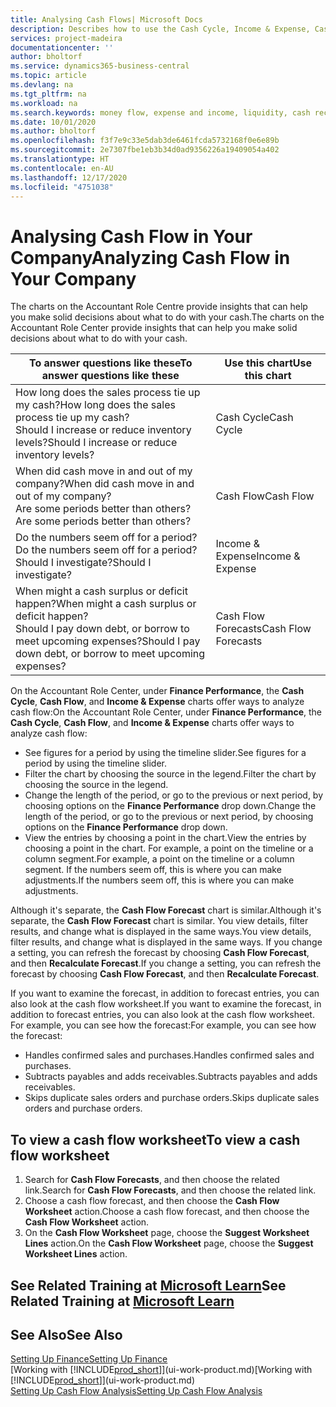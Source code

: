 ```yaml
---
title: Analysing Cash Flows| Microsoft Docs
description: Describes how to use the Cash Cycle, Income & Expense, Cash Flow, and Cash Flow Forecast charts to analyze the past and future flow of money in and out of your company.
services: project-madeira
documentationcenter: ''
author: bholtorf
ms.service: dynamics365-business-central
ms.topic: article
ms.devlang: na
ms.tgt_pltfrm: na
ms.workload: na
ms.search.keywords: money flow, expense and income, liquidity, cash receipts minus cash payments, Cartera
ms.date: 10/01/2020
ms.author: bholtorf
ms.openlocfilehash: f3f7e9c33e5dab3de6461fcda5732168f0e6e89b
ms.sourcegitcommit: 2e7307fbe1eb3b34d0ad9356226a19409054a402
ms.translationtype: HT
ms.contentlocale: en-AU
ms.lasthandoff: 12/17/2020
ms.locfileid: "4751038"
---
```

# <a name="analyzing-cash-flow-in-your-company"></a><span data-ttu-id="96c83-103">Analysing Cash Flow in Your Company</span><span class="sxs-lookup"><span data-stu-id="96c83-103">Analyzing Cash Flow in Your Company</span></span>
<span data-ttu-id="96c83-104">The charts on the Accountant Role Centre provide insights that can help you make solid decisions about what to do with your cash.</span><span class="sxs-lookup"><span data-stu-id="96c83-104">The charts on the Accountant Role Center provide insights that can help you make solid decisions about what to do with your cash.</span></span>  

| <span data-ttu-id="96c83-105">To answer questions like these</span><span class="sxs-lookup"><span data-stu-id="96c83-105">To answer questions like these</span></span> | <span data-ttu-id="96c83-106">Use this chart</span><span class="sxs-lookup"><span data-stu-id="96c83-106">Use this chart</span></span> |
| --- | --- |
| <span data-ttu-id="96c83-107">How long does the sales process tie up my cash?</span><span class="sxs-lookup"><span data-stu-id="96c83-107">How long does the sales process tie up my cash?</span></span></br> <span data-ttu-id="96c83-108">Should I increase or reduce inventory levels?</span><span class="sxs-lookup"><span data-stu-id="96c83-108">Should I increase or reduce inventory levels?</span></span> |<span data-ttu-id="96c83-109">Cash Cycle</span><span class="sxs-lookup"><span data-stu-id="96c83-109">Cash Cycle</span></span> |
| <span data-ttu-id="96c83-110">When did cash move in and out of my company?</span><span class="sxs-lookup"><span data-stu-id="96c83-110">When did cash move in and out of my company?</span></span></br> <span data-ttu-id="96c83-111">Are some periods better than others?</span><span class="sxs-lookup"><span data-stu-id="96c83-111">Are some periods better than others?</span></span> |<span data-ttu-id="96c83-112">Cash Flow</span><span class="sxs-lookup"><span data-stu-id="96c83-112">Cash Flow</span></span> |
| <span data-ttu-id="96c83-113">Do the numbers seem off for a period?</span><span class="sxs-lookup"><span data-stu-id="96c83-113">Do the numbers seem off for a period?</span></span></br> <span data-ttu-id="96c83-114">Should I investigate?</span><span class="sxs-lookup"><span data-stu-id="96c83-114">Should I investigate?</span></span> |<span data-ttu-id="96c83-115">Income & Expense</span><span class="sxs-lookup"><span data-stu-id="96c83-115">Income & Expense</span></span> |
| <span data-ttu-id="96c83-116">When might a cash surplus or deficit happen?</span><span class="sxs-lookup"><span data-stu-id="96c83-116">When might a cash surplus or deficit happen?</span></span></br> <span data-ttu-id="96c83-117">Should I pay down debt, or borrow to meet upcoming expenses?</span><span class="sxs-lookup"><span data-stu-id="96c83-117">Should I pay down debt, or borrow to meet upcoming expenses?</span></span> |<span data-ttu-id="96c83-118">Cash Flow Forecasts</span><span class="sxs-lookup"><span data-stu-id="96c83-118">Cash Flow Forecasts</span></span> |

<span data-ttu-id="96c83-119">On the Accountant Role Center, under **Finance Performance**, the **Cash Cycle**, **Cash Flow**, and **Income & Expense** charts offer ways to analyze cash flow:</span><span class="sxs-lookup"><span data-stu-id="96c83-119">On the Accountant Role Center, under **Finance Performance**, the **Cash Cycle**, **Cash Flow**, and **Income & Expense** charts offer ways to analyze cash flow:</span></span>  

* <span data-ttu-id="96c83-120">See figures for a period by using the timeline slider.</span><span class="sxs-lookup"><span data-stu-id="96c83-120">See figures for a period by using the timeline slider.</span></span>  
* <span data-ttu-id="96c83-121">Filter the chart by choosing the source in the legend.</span><span class="sxs-lookup"><span data-stu-id="96c83-121">Filter the chart by choosing the source in the legend.</span></span>  
* <span data-ttu-id="96c83-122">Change the length of the period, or go to the previous or next period, by choosing options on the **Finance Performance** drop down.</span><span class="sxs-lookup"><span data-stu-id="96c83-122">Change the length of the period, or go to the previous or next period, by choosing options on the **Finance Performance** drop down.</span></span>  
* <span data-ttu-id="96c83-123">View the entries by choosing a point in the chart.</span><span class="sxs-lookup"><span data-stu-id="96c83-123">View the entries by choosing a point in the chart.</span></span> <span data-ttu-id="96c83-124">For example, a point on the timeline or a column segment.</span><span class="sxs-lookup"><span data-stu-id="96c83-124">For example, a point on the timeline or a column segment.</span></span> <span data-ttu-id="96c83-125">If the numbers seem off, this is where you can make adjustments.</span><span class="sxs-lookup"><span data-stu-id="96c83-125">If the numbers seem off, this is where you can make adjustments.</span></span>  

<span data-ttu-id="96c83-126">Although it's separate, the **Cash Flow Forecast** chart is similar.</span><span class="sxs-lookup"><span data-stu-id="96c83-126">Although it's separate, the **Cash Flow Forecast** chart is similar.</span></span> <span data-ttu-id="96c83-127">You view details, filter results, and change what is displayed in the same ways.</span><span class="sxs-lookup"><span data-stu-id="96c83-127">You view details, filter results, and change what is displayed in the same ways.</span></span> <span data-ttu-id="96c83-128">If you change a setting, you can refresh the forecast by choosing **Cash Flow Forecast**, and then **Recalculate Forecast**.</span><span class="sxs-lookup"><span data-stu-id="96c83-128">If you change a setting, you can refresh the forecast by choosing **Cash Flow Forecast**, and then **Recalculate Forecast**.</span></span>

<span data-ttu-id="96c83-129">If you want to examine the forecast, in addition to forecast entries, you can also look at the cash flow worksheet.</span><span class="sxs-lookup"><span data-stu-id="96c83-129">If you want to examine the forecast, in addition to forecast entries, you can also look at the cash flow worksheet.</span></span> <span data-ttu-id="96c83-130">For example, you can see how the forecast:</span><span class="sxs-lookup"><span data-stu-id="96c83-130">For example, you can see how the forecast:</span></span>

* <span data-ttu-id="96c83-131">Handles confirmed sales and purchases.</span><span class="sxs-lookup"><span data-stu-id="96c83-131">Handles confirmed sales and purchases.</span></span>  
* <span data-ttu-id="96c83-132">Subtracts payables and adds receivables.</span><span class="sxs-lookup"><span data-stu-id="96c83-132">Subtracts payables and adds receivables.</span></span>  
* <span data-ttu-id="96c83-133">Skips duplicate sales orders and purchase orders.</span><span class="sxs-lookup"><span data-stu-id="96c83-133">Skips duplicate sales orders and purchase orders.</span></span>  

## <a name="to-view-a-cash-flow-worksheet"></a><span data-ttu-id="96c83-134">To view a cash flow worksheet</span><span class="sxs-lookup"><span data-stu-id="96c83-134">To view a cash flow worksheet</span></span>
1. <span data-ttu-id="96c83-135">Search for **Cash Flow Forecasts**, and then choose the related link.</span><span class="sxs-lookup"><span data-stu-id="96c83-135">Search for **Cash Flow Forecasts**, and then choose the related link.</span></span>  
2. <span data-ttu-id="96c83-136">Choose a cash flow forecast, and then choose the **Cash Flow Worksheet** action.</span><span class="sxs-lookup"><span data-stu-id="96c83-136">Choose a cash flow forecast, and then choose the **Cash Flow Worksheet** action.</span></span>  
3. <span data-ttu-id="96c83-137">On the **Cash Flow Worksheet** page, choose the **Suggest Worksheet Lines** action.</span><span class="sxs-lookup"><span data-stu-id="96c83-137">On the **Cash Flow Worksheet** page, choose the **Suggest Worksheet Lines** action.</span></span>  

## <a name="see-related-training-at-microsoft-learn"></a><span data-ttu-id="96c83-138">See Related Training at [Microsoft Learn](/learn/modules/forecast-cash-flow-dynamics-365-business-central/index)</span><span class="sxs-lookup"><span data-stu-id="96c83-138">See Related Training at [Microsoft Learn](/learn/modules/forecast-cash-flow-dynamics-365-business-central/index)</span></span>

## <a name="see-also"></a><span data-ttu-id="96c83-139">See Also</span><span class="sxs-lookup"><span data-stu-id="96c83-139">See Also</span></span>
[<span data-ttu-id="96c83-140">Setting Up Finance</span><span class="sxs-lookup"><span data-stu-id="96c83-140">Setting Up Finance</span></span>](finance-setup-finance.md)  
<span data-ttu-id="96c83-141">[Working with [!INCLUDE[prod_short](includes/prod_short.md)]](ui-work-product.md)</span><span class="sxs-lookup"><span data-stu-id="96c83-141">[Working with [!INCLUDE[prod_short](includes/prod_short.md)]](ui-work-product.md)</span></span>  
[<span data-ttu-id="96c83-142">Setting Up Cash Flow Analysis</span><span class="sxs-lookup"><span data-stu-id="96c83-142">Setting Up Cash Flow Analysis</span></span>](finance-setup-cash-flow-analyses.md)  
